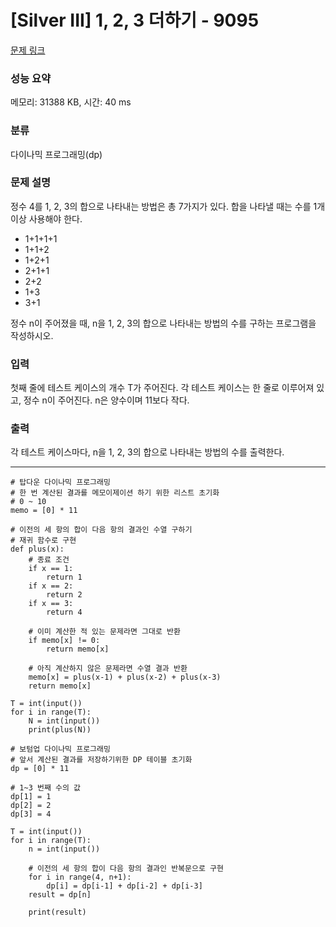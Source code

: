 # [Silver III] 1, 2, 3 더하기 - 9095 

[문제 링크](https://www.acmicpc.net/problem/9095) 

### 성능 요약

메모리: 31388 KB, 시간: 40 ms

### 분류

다이나믹 프로그래밍(dp)

### 문제 설명

<p>정수 4를 1, 2, 3의 합으로 나타내는 방법은 총 7가지가 있다. 합을 나타낼 때는 수를 1개 이상 사용해야 한다.</p>

<ul>
	<li>1+1+1+1</li>
	<li>1+1+2</li>
	<li>1+2+1</li>
	<li>2+1+1</li>
	<li>2+2</li>
	<li>1+3</li>
	<li>3+1</li>
</ul>

<p>정수 n이 주어졌을 때, n을 1, 2, 3의 합으로 나타내는 방법의 수를 구하는 프로그램을 작성하시오.</p>

### 입력 

 <p>첫째 줄에 테스트 케이스의 개수 T가 주어진다. 각 테스트 케이스는 한 줄로 이루어져 있고, 정수 n이 주어진다. n은 양수이며 11보다 작다.</p>

### 출력 

 <p>각 테스트 케이스마다, n을 1, 2, 3의 합으로 나타내는 방법의 수를 출력한다.</p>

---
```
# 탑다운 다이나믹 프로그래밍
# 한 번 계산된 결과를 메모이제이션 하기 위한 리스트 초기화
# 0 ~ 10
memo = [0] * 11

# 이전의 세 항의 합이 다음 항의 결과인 수열 구하기
# 재귀 함수로 구현 
def plus(x):
    # 종료 조건
    if x == 1:
        return 1
    if x == 2:
        return 2
    if x == 3:
        return 4
    
    # 이미 계산한 적 있는 문제라면 그대로 반환
    if memo[x] != 0:
        return memo[x]
    
    # 아직 계산하지 않은 문제라면 수열 결과 반환
    memo[x] = plus(x-1) + plus(x-2) + plus(x-3)
    return memo[x]

T = int(input())
for i in range(T):
    N = int(input())
    print(plus(N))
```
```
# 보텀업 다이나믹 프로그래밍
# 앞서 계산된 결과를 저장하기위한 DP 테이블 초기화
dp = [0] * 11

# 1~3 번째 수의 값
dp[1] = 1
dp[2] = 2
dp[3] = 4

T = int(input())
for i in range(T):
    n = int(input())

    # 이전의 세 항의 합이 다음 항의 결과인 반복문으로 구현
    for i in range(4, n+1):
        dp[i] = dp[i-1] + dp[i-2] + dp[i-3]    
    result = dp[n]

    print(result)
```
